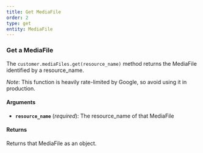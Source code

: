 ```yaml
---
title: Get MediaFile
order: 2
type: get
entity: MediaFile
---
```


### Get a MediaFile

The `customer.mediaFiles.get(resource_name)` method returns the MediaFile identified by a resource_name.

_Note_: This function is heavily rate-limited by Google, so avoid using it in production.

#### Arguments

- **`resource_name`** (_required_): The resource_name of that MediaFile

#### Returns

Returns that MediaFile as an object.
